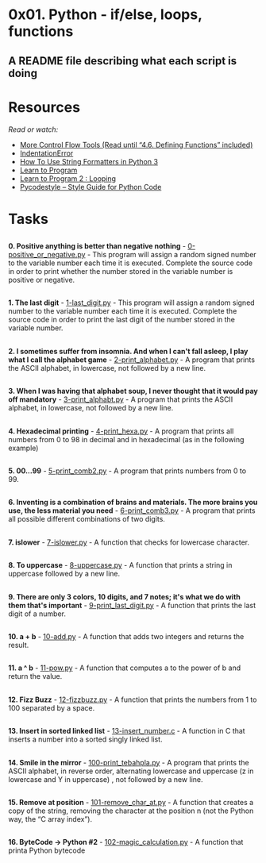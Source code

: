 # 0x01. Python - if/else, loops, functions

## A README file describing what each script is doing

# Resources
_Read or watch:_

 * [More Control Flow Tools (Read until “4.6. Defining Functions” included)](https://docs.python.org/3/tutorial/controlflow.html)
 * [IndentationError](https://www.youtube.com/watch?v=1QXOd2ZQs-Q)
 * [How To Use String Formatters in Python 3](https://www.digitalocean.com/community/tutorials/how-to-use-string-formatters-in-python-3)
 * [Learn to Program](https://www.youtube.com/playlist?list=PLGLfVvz_LVvTn3cK5e6LjhgGiSeVlIRwt)
 * [Learn to Program 2 : Looping](https://www.youtube.com/playlist?list=PLGLfVvz_LVvTn3cK5e6LjhgGiSeVlIRwt)
 * [Pycodestyle – Style Guide for Python Code](https://pypi.org/project/pycodestyle/)

##
# Tasks
##

__0. Positive anything is better than negative nothing__ - [0-positive_or_negative.py](./0-positive_or_negative.py) - This program will assign a random signed number to the variable number each time it is executed. Complete the source code in order to print whether the number stored in the variable number is positive or negative.
##
__1. The last digit__ - [1-last_digit.py](./1-last_digit.py) - This program will assign a random signed number to the variable number each time it is executed. Complete the source code in order to print the last digit of the number stored in the variable number.
##
__2. I sometimes suffer from insomnia. And when I can't fall asleep, I play what I call the alphabet game__ - [2-print_alphabet.py](./2-print_alphabet.py) - A program that prints the ASCII alphabet, in lowercase, not followed by a new line.
##
__3. When I was having that alphabet soup, I never thought that it would pay off
mandatory__ - [3-print_alphabt.py](./3-print_alphabt.py) - A program that prints the ASCII alphabet, in lowercase, not followed by a new line.
##
__4. Hexadecimal printing__ - [4-print_hexa.py](./4-print_hexa.py) - A program that prints all numbers from 0 to 98 in decimal and in hexadecimal (as in the following example)
##
__5. 00...99__ - [5-print_comb2.py](./5-print_comb2.py) - A program that prints numbers from 0 to 99.
##
__6. Inventing is a combination of brains and materials. The more brains you use, the less material you need__ - [6-print_comb3.py](./6-print_comb3.py) - A program that prints all possible different combinations of two digits.
##
__7. islower__ - [7-islower.py](./7-islower.py) - A function that checks for lowercase character.
##
__8. To uppercase__ - [8-uppercase.py](./8-uppercase.py) - A function that prints a string in uppercase followed by a new line.
##
__9. There are only 3 colors, 10 digits, and 7 notes; it's what we do with them that's important__ - [9-print_last_digit.py](./9-print_last_digit.py) - A function that prints the last digit of a number.
##
__10. a + b__ - [10-add.py](./10-add.py) - A function that adds two integers and returns the result.
##
__11. a ^ b__ - [11-pow.py](./11-pow.py) - A function that computes a to the power of b and return the value.
##
__12. Fizz Buzz__ - [12-fizzbuzz.py](./12-fizzbuzz.py) - A function that prints the numbers from 1 to 100 separated by a space.
##
__13. Insert in sorted linked list__ - [13-insert_number.c](./13-insert_number.c) - A function in C that inserts a number into a sorted singly linked list.
##
__14. Smile in the mirror__ - [100-print_tebahpla.py](./100-print_tebahpla.py) - A program that prints the ASCII alphabet, in reverse order, alternating lowercase and uppercase (z in lowercase and Y in uppercase) , not followed by a new line.
##
__15. Remove at position__ - [101-remove_char_at.py](./101-remove_char_at.py) - A function that creates a copy of the string, removing the character at the position n (not the Python way, the “C array index”).
##
__16. ByteCode -> Python #2__ - [102-magic_calculation.py](./102-magic_calculation.py) - A function that printa Python bytecode